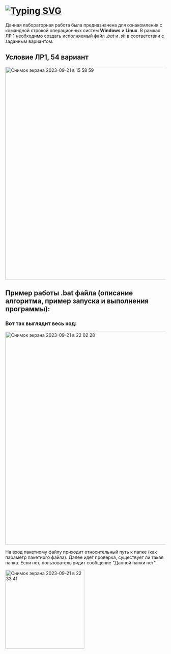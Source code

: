 # [![Typing SVG](https://readme-typing-svg.demolab.com?font=Fira+Code&pause=1000&color=F726E1&width=435&lines=BSUIR+(cmd-bash))](https://git.io/typing-svg)
Данная лабораторная работа была предназначена для ознакомления с командной строкой операционных систем **Windows** и **Linux**.
В рамках ЛР 1 необходимо создать исполняемый файл _.bat_ и _.sh_ в соответствии с заданным вариантом.

## Условие ЛР1, 54 вариант
<img width="669" alt="Снимок экрана 2023-09-21 в 15 58 59" src="https://github.com/iis-32170x/RPIIS/assets/145375460/c622ba48-d1fd-41ef-a862-ceec99205dd9">

## Пример работы .bat файла (описание алгоритма, пример запуска и выполнения программы):

### Вот так выглядит весь код:

<img width="669" alt="Снимок экрана 2023-09-21 в 22 02 28" src="https://github.com/iis-32170x/RPIIS/assets/145375460/ce901172-28fa-4af2-b7a6-26740d93d348">

На вход пакетному файлу приходит относительный путь к папке (как параметр пакетного файла). Далее идет проверка, существует ли такая папка. Если нет, пользователь видит сообщение "Данной папки нет".

<img width="248" alt="Снимок экрана 2023-09-21 в 22 33 41" src="https://github.com/iis-32170x/RPIIS/assets/145375460/da0685f2-7ca6-48a6-8a94-42719ecb13dc"> 
